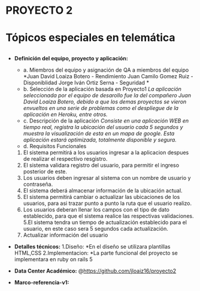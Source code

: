 # PROYECTO 2 <h1>
# Tópicos especiales en telemática <h2>

* __Definición del equipo, proyecto y aplicación:__
	* a. Miembros del equipo y asignación de QA a miembros del equipo
	*Juan David Loaiza Botero - Rendimiento 
	 Juan Camilo Gomez Ruiz   - Disponiblidad
 	 Jorge Iván Ortiz Serna   - Seguridad *
	* b. Selección de la aplicación basada en Proyecto1
	*La aplicación seleccionada por el equipo de desarollo fue la del compañero Juan David Loaiza Botero, debido a que los demas proyectos se vieron envueltos en una serie de problemas como el despliegue de la aplicación en Heroku, entre otros.*
	* c. Descripción de la aplicación
	*Consiste en una aplicación WEB en tiempo real, registra la ubicación del usuario cada 5 segundos y muestra la visualización de esta en un mapa de google. Esta aplicación estará optimizada, totalmente disponible y segura.*
	* d. Requisitos Funcionales
	1. El sistema permitirá a los usuarios ingresar a la aplicacion despues de realizar el respectivo resgistro. 
	2. El sistema validara registro del usuario, para permitir el ingreso posterior de este.
	3. Los usuarios deben ingresar al sistema con un nombre de usuario y contraseña.
	4. El sistema deberá almacenar información  de la ubicación actual.
	5. El sistema permitirá cambiar o actualizar las ubicaciones de los usuarios, para asi trazar punto a punto la ruta que el usuario realizo.
	6. Los usuarios deberan llenar los campos con el tipo de dato establecido, para que el sistema realice las respectivas validaciones.
	5.El sistema tendra un tiempo de actualización establecido para el usuario, en este caso sera 5 segundos cada actualización.
	6. Actualizar información del usuario


* __Detalles técnicos:__
	1.Diseño:
		*En el diseño se utilizara plantillas HTML,CSS
	2.Implementacion:
		*La parte funcional del proyecto se implementara en ruby on rails 5	
* __Data Center Académico:__
	@https://github.com/jloaiz16/proyecto2
* __Marco-referencia-v1:__
